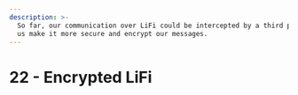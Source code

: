 ```yaml
---
description: >-
  So far, our communication over LiFi could be intercepted by a third party. Let
  us make it more secure and encrypt our messages.
---
```


# 22 - Encrypted LiFi

